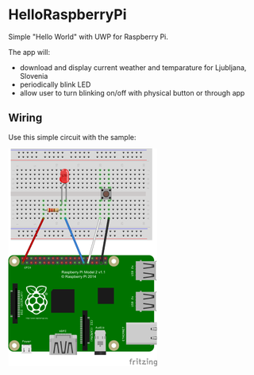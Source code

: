 # HelloRaspberryPi

Simple "Hello World" with UWP for Raspberry Pi. 

The app will:
* download and display current weather and temparature for Ljubljana, Slovenia
* periodically blink LED
* allow user to turn blinking on/off with physical button or through app

## Wiring

Use this simple circuit with the sample:

![Wiring](https://raw.githubusercontent.com/davidvidmar/HelloRaspberryPi/master/Pics/HelloRaspberryPi.png "Wiring")
